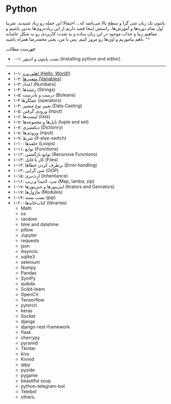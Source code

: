 # Python 
پایتون یک زبان شی گرا و سطح بالا می‌باشد که... احتمالا این جمله رو زیاد شنیدید، تقریبا اول تمام دوره‌ها و آموزش‌ها، راستش اینجا قصد داریم از این زیاده‌روی‌ها به‌دور باشیم و مفاهیم زیبا و جذاب موجود در این زبان ساده و به شدت کاربردی رو به شکل عامیانه باهم بیاموزیم و اون‌ها رو مرور کنیم. 
پس با من، یعنی محمدرضا همراه باشید. ^^

فهرست مطالب:
- ۰-۱: نصب پایتون و ادیتور (Installing python and editor)
--------------------------------------------------------------------------
- ۱-۱: [هلو، ورد! (Hello, World!)](./chapter-1/1-1-Hello-world.md)
- ۱-۲: [متغییرها (Variables)](./chapter-1/1-2-variables.md)
- ۱-۳: اعداد (Numbers)
- ۱-۴: رشته‌ها (Strings)
- ۱-۵: درست و نادرست (Boleans)
- ۱-۴ عملگرها (operators)
- ۱-۴: تغییر نوع متغییر (Data Casting)
- ۱-۵: ورودی گرفتن (input)
- ۱-۶: لیست‌ها (lists)
- ۱-۷: تاپل‌ها و مجموعه‌ها (tuple and set)
- ۱-۷: دیکشنری (Dictionry) 
- ۱-۸: ورودی‌ها (input)
- ۱-۹: شرط (if-else-switch) 
- ۱-۱۰: حلقه‌ها (Loops) 
- ۱-۱۱: توابع (Functions)
- ۱-۱۲: توابع بازگشتی (Recursive Functions) 
- ۱-۱۳: کار با فایل (Files) 
- ۱-۱۴: برطرف کردن خطاها (Error handling)
- ۱-۱۴: شی گرایی (OOP) 
- ۱-۱۵: ارث‌بری (Inheritance) 
- ۱-۱۶: مپ، لامبدا و زیپ (Map, lamba, zip) 
- ۱-۱۷: ایتریتورها و جنریتورها (Itrators and Genrators)
- ۱-۱۷: ماژول‌ها (Modules)
- ۱-۱۹: نصب بسته (pip) 
- ۱-۲۰: کتاب‌خانه‌ها (libraries) 
    - Math
    - os
    - random
    - time and datetime
    - pillow
    - Jupyter
    - requests 
    - json
    - Asyncio 
    - sqlite3
    - selenium
    - Numpy
    - Pandas
    - SymPy
    - quikda
    - Scikit-learn
    - OpenCV
    - Tensorflow
    - pytorch 
    - keras
    - Socket
    - django
    - django-rest-framework
    - flask
    - cherrypy
    - pyramid
    - Tkinter 
    - kivy
    - Kivmd
    - qtpy
    - pyside
    - pygame
    - beautiful soup
    - python-telegram-bot
    - Telebot
    - others.
